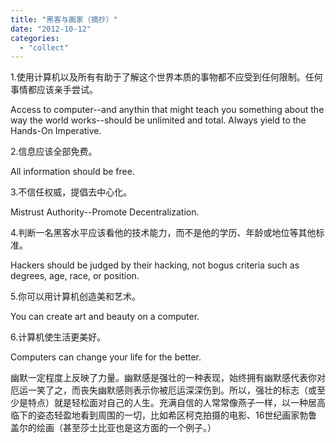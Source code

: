 ```yaml
---
title: "黑客与画家（摘抄）"
date: "2012-10-12"
categories: 
  - "collect"
---
```


1.使用计算机以及所有有助于了解这个世界本质的事物都不应受到任何限制。任何事情都应该亲手尝试。

Access to computer--and anythin that might teach you something about the way the world works--should be unlimited and total. Always yield to the Hands-On Imperative.

2.信息应该全部免费。

All information should be free.

3.不信任权威，提倡去中心化。

Mistrust Authority--Promote Decentralization.

4.判断一名黑客水平应该看他的技术能力，而不是他的学历、年龄或地位等其他标准。

Hackers should be judged by their hacking, not bogus criteria such as degrees, age, race, or position.

5.你可以用计算机创造美和艺术。

You can create art and beauty on a computer.

6.计算机使生活更美好。

Computers can change your life for the better.

幽默一定程度上反映了力量。幽默感是强壮的一种表现，始终拥有幽默感代表你对厄运一笑了之，而丧失幽默感则表示你被厄运深深伤到。所以，强壮的标志（或至少是特点）就是轻松面对自己的人生。充满自信的人常常像燕子一样，以一种居高临下的姿态轻盈地看到周围的一切，比如希区柯克拍摄的电影、16世纪画家勃鲁盖尔的绘画（甚至莎士比亚也是这方面的一个例子。）
